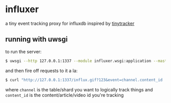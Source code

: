 # influxer

a tiny event tracking proxy for influxdb inspired by [tinytracker](https://github.com/theonion/tinytracker)


## running with uwsgi

to run the server:

```bash
$ uwsgi --http 127.0.0.1:1337 --module influxer.wsgi:application --master -H /path/to/workspace
```

and then fire off requests to it a la:

```bash
$ curl "http://127.0.0.1:1337/influx.gif?123&event=channel.content_id
```

where `channel` is the table/shard you want to logically track things and `content_id` is the content/article/video id you're tracking
